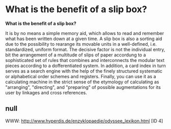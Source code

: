 # What is the benefit of a slip box? 

**What is the benefit of a slip box?** 

It is by no means a simple memory aid, which allows to read and remember what has been written down at a given time. A slip box is also a sorting aid due to the possibility to rearange its movable units in a well-defined, i.e. standardized, uniform format. The decisive factor is not the individual entry, bit the arrangement of a multitude of slips of paper accordung to a sophisticated set of rules that combines and interconnects the modular text pieces according to a dofferentiated system. In addition, a card index in turn serves as a search engine with the help of the finely structured systematic or alphabetical order schemes and registers. Finally, you can use it as a calculating machine in the strict sense of the etymology of calculating as "arranging", "directing", and "preparing" of possible augmentations for its user by linkages and cross references.

## null

WWW: http://www.hyperdis.de/enzyklopaedie/odyssee_lexikon.html [ID 4]

